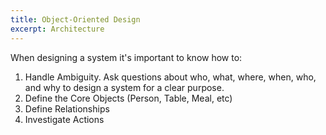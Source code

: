 ```yaml
---
title: Object-Oriented Design
excerpt: Architecture
---
```


When designing a system it's important to know how to:

1. Handle Ambiguity. Ask questions about who, what, where, when, who, and why to design a system for a clear purpose.
2. Define the Core Objects (Person, Table, Meal, etc)
3. Define Relationships
4. Investigate Actions
